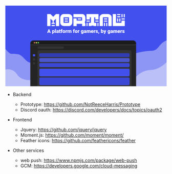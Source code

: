 ![](https://github.com/mortal-app/.github/blob/main/web-banner.gif?raw=true)


- Backend
  - Prototype: https://github.com/NotReeceHarris/Prototype
  - Discord oauth: https://discord.com/developers/docs/topics/oauth2

- Frontend
  - Jquery: https://github.com/jquery/jquery
  - Moment.js: https://github.com/moment/moment/
  - Feather icons: https://github.com/feathericons/feather

- Other services
  - web push: https://www.npmjs.com/package/web-push
  - GCM: https://developers.google.com/cloud-messaging
